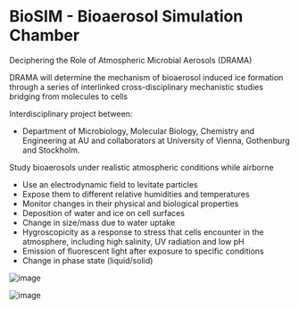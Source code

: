 # BioSIM - Bioaerosol Simulation Chamber
Deciphering the Role of Atmospheric Microbial Aerosols (DRAMA)

DRAMA will determine the mechanism of bioaerosol induced ice formation through a series of interlinked cross-disciplinary mechanistic studies bridging from molecules to cells

Interdisciplinary project between:

- Department of Microbiology, Molecular Biology, Chemistry and Engineering at AU and collaborators at University of Vienna, Gothenburg and Stockholm.


Study bioaerosols under realistic atmospheric conditions while airborne

- Use an electrodynamic field to levitate particles
- Expose them to different relative humidities and temperatures
- Monitor changes in their physical and biological properties 
- Deposition of water and ice on cell surfaces
- Change in size/mass due to water uptake 
- Hygroscopicity as a response to stress that cells encounter in the atmosphere, including high salinity, UV radiation and low pH
- Emission of fluorescent light after exposure to specific conditions
- Change in phase state (liquid/solid)



![image](https://user-images.githubusercontent.com/43844712/199766949-8b039862-c3ba-4eca-bfba-6cb1f2eb5fda.png)

![image](https://user-images.githubusercontent.com/43844712/199767152-5ff5e434-5c7c-4294-8ce3-8b814384047e.png)
